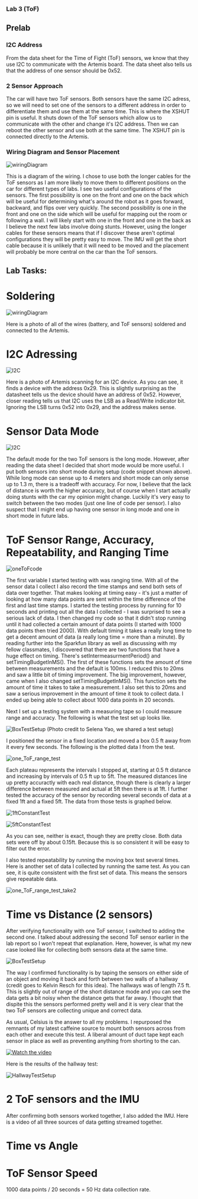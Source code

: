 ### Lab 3 (ToF)

## Prelab

### I2C Address

From the data sheet for the Time of Fight (ToF) sensors, we know that they use I2C  to communicate with the Artemis board. The data sheet also tells us that the address of one sensor should be 0x52.

### 2 Sensor Approach

The car will have two ToF sensors. Both sensors have the same I2C adress, so we will need to set one of the sensors to a different address in order to differentiate them and use them at the same time. This is where the XSHUT pin is useful. It shuts down of the ToF sensors which allow us to communicate with the other and change it's I2C address. Then we can reboot the other sensor and use both at the same time. The XSHUT pin is connected directly to the Artemis. 

### Wiring Diagram and Sensor Placement

![wiringDiagram](files/wirindiagram.jpeg)

This is a diagram of the wiring. I chose to use both the longer cables for the ToF sensors as I am more likely to move them to different positions on the car for different types of labs. I see two useful configurations of the sensors. The first possibility is one on the front and one on the back which will be useful for determining what's around the robot as it goes forward, backward, and flips over very quickly. The second possibility is one in the front and one on the side which will be useful for mapping out the room or following a wall. I will likely start with one in the front and one in the back as I believe the next few labs involve doing stunts. However, using the longer cables for these sensors means that if I discover these aren't optimal configurations they will be pretty easy to move. The IMU will get the short cable because it is unlikely that it will need to be moved and the placement will probably be more central on the car than the ToF sensors. 

## Lab Tasks: 

# Soldering

![wiringDiagram](files/solderingToF.jpeg)

Here is a photo of all of the wires (battery, and ToF sensors) soldered and connected to the Artemis. 

# I2C Adressing

![I2C](files/I2CaddressScan.HEIC)

Here is a photo of Artemis scanning for an I2C device. As you can see, it finds a device with the address 0x29. This is slightly surprising as the datasheet tells us the device should have an address of 0x52. However, closer reading tells us that I2C uses the LSB as a Read/Write indicator bit. Ignoring the LSB turns 0x52 into 0x29, and the address makes sense. 

# Sensor Data Mode

![I2C](files/setDistanceCode.png)

The default mode for the two ToF sensors is the long mode. However, after reading the data sheet I decided that short mode would be more useful. I put both sensors into short mode during setup (code snippet shown above). While long mode can sense up to 4 meters and short mode can only sense up to 1.3 m, there is a tradeoff with accuracy. For now, I believe that the lack of distance is worth the higher accuracy, but of course when I start actually doing stunts with the car my opinion might change. Luckily it's very easy to switch between the two modes (just one line of code per sensor). I also suspect that I might end up having one sensor in long mode and one in short mode in future labs. 

# ToF Sensor Range, Accuracy, Repeatability, and Ranging Time

![oneToFcode](files/ToFCodeOneSensor.png)

The first variable I started testing with was ranging time. With all of the sensor data I collect I also record the time stamps and send both sets of data over together. That makes looking at timing easy - it's just a matter of looking at how many data points are sent within the time difference of the first and last time stamps. I started the testing process by running for 10 seconds and printing out all the data I collected - I was surprised to see a serious lack of data. I then changed my code so that it didn't stop running until it had collected a certain amount of data points (I started with 1000 data points then tried 2000). With default timing it takes a really long time to get a decent amount of data (a really long time = more than a minute). By reading further into the Sparkfun library as well as discussing with my fellow classmates, I discovered that there are two functions that have a huge effect on timing. There's setIntermeasurmentPeriod() and setTimingBudgetInMS(). The first of these functions sets the amount of time between measurements and the default is 100ms. I reduced this to 20ms and saw a little bit of timing improvement. The big improvement, however, came when I also changed setTimingBudgetInMS(). This function sets the amount of time it takes to take a measurement. I also set this to 20ms and saw a serious improvement in the amount of time it took to collect data. I ended up being able to collect about 1000 data points in 20 seconds. 

Next I set up a testing system with a measuring tape so I could measure range and accuracy. The following is what the test set up looks like. 

![BoxTestSetup](files/BoxTestSetup.jpg)
(Photo credit to Selena Yao, we shared a test setup)

I positioned the sensor in a fixed location and moved a box 0.5 ft away from it every few seconds. The following is the plotted data I from the test. 

![one_ToF_range_test](files/movingonetof.png)

Each plateau represents the intervals I stopped at, starting at 0.5 ft distance and increasing by intervals of 0.5 ft up to 5ft. The measured distances line up pretty accuractly with each real distance, though there is clearly a larger difference between measured and actual at 5ft then there is at 1ft. I further tested the accuracy of the sensor by recording several seconds of data at a fixed 1ft and a fixed 5ft. The data from those tests is graphed below.  

![1ftConstantTest](files/cnst1ftonetof.png)

![5ftConstantTest](files/cnst5ftonetof.png)

As you can see, neither is exact, though they are pretty close. Both data sets were off by about 0.15ft. Because this is so consistent it will be easy to filter out the error. 

I also tested repeatability by running the moving box test several times. Here is another set of data I collected by running the same test. As you can see, it is quite consistent with the first set of data. This means the sensors give repeatable data. 

![one_ToF_range_test_take2](files/movingonetofTake2.png)

# Time vs Distance (2 sensors)

After verifying functionality with one ToF sensor, I switched to adding the second one. I talked about addressing the second ToF sensor earlier in the lab report so I won't repeat that explanation. Here, however, is what my new case looked like for collecting both sensors data at the same time. 

![BoxTestSetup](files/ToFCodeTwoSensors.png)

The way I confirmed functionality is by taping the sensors on either side of an object and moving it back and forth between two walls of a hallway (credit goes to Kelvin Resch for this idea). The hallways was of length 7.5 ft. This is slightly out of range of the short distance mode and you can see the data gets a bit noisy when the distance gets that far away. I thought that dispite this the sensors performed pretty well and it is very clear that the two ToF sensors are collecting unique and correct data.

As usual, Celsius is the answer to all my problems. I repurposed the remnants of my latest caffeine source to mount both sensors across from each other and execute this test. A liberal amount of duct tape kept each sensor in place as well as preventing anything from shorting to the can. 

[![Watch the video](files/thumbnailCelsiusCanTest.png)](https://youtube.com/shorts/uySNXMk325A?feature=share)

Here is the results of the hallway test: 

![HallwayTestSetup](files/celsiuswith2tofTake2.png)

# 2 ToF sensors and the IMU

After confirming both sensors worked together, I also added the IMU. Here is a video of all three sources of data getting streamed together. 

# Time vs Angle



# ToF Sensor Speed

1000 data points / 20 seconds = 50 Hz data collection rate.


 


